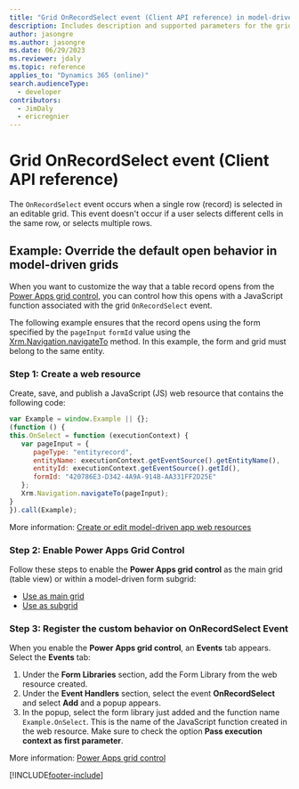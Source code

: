 ```yaml
---
title: "Grid OnRecordSelect event (Client API reference) in model-driven apps| MicrosoftDocs"
description: Includes description and supported parameters for the grid OnRecordSelect event.
author: jasongre
ms.author: jasongre
ms.date: 06/29/2023
ms.reviewer: jdaly
ms.topic: reference
applies_to: "Dynamics 365 (online)"
search.audienceType: 
  - developer
contributors:
  - JimDaly
  - ericregnier
---
```

# Grid OnRecordSelect event (Client API reference)

The `OnRecordSelect` event occurs when a single row (record) is selected in an editable grid. This event doesn't occur if a user selects different cells in the same row, or selects multiple rows.

## Example: Override the default open behavior in model-driven grids

When you want to customize the way that a table record opens from the [Power Apps grid control](../../../../../maker/model-driven-apps/the-power-apps-grid-control.md), you can control how this opens with a JavaScript function associated with the grid `OnRecordSelect` event.

The following example ensures that the record opens using the form specified by the `pageInput` `formId` value using the [Xrm.Navigation.navigateTo](../Xrm-Navigation/navigateTo.md) method. In this example, the form and grid must belong to the same entity.

### Step 1: Create a web resource

Create, save, and publish a JavaScript (JS) web resource that contains the following code:

```JavaScript
var Example = window.Example || {};
(function () {
this.OnSelect = function (executionContext) {
   var pageInput = {
      pageType: "entityrecord",
      entityName: executionContext.getEventSource().getEntityName(),
      entityId: executionContext.getEventSource().getId(),
      formId: "420786E3-D342-4A9A-914B-AA331FF2D25E"    
   };
   Xrm.Navigation.navigateTo(pageInput);
}
}).call(Example);
```

More information: [Create or edit model-driven app web resources](../../../../../maker/model-driven-apps/create-edit-web-resources.md)

### Step 2: Enable Power Apps Grid Control

Follow these steps to enable the **Power Apps grid control** as the main grid (table view) or within a model-driven form subgrid:

- [Use as main grid](../../../../../maker/model-driven-apps/the-power-apps-grid-control.md#add-the-power-apps-grid-control-to-views-for-an-entity)
- [Use as subgrid](../../../../../maker/model-driven-apps/the-power-apps-grid-control.md#add-the-power-apps-grid-control-to-a-subgrid)

### Step 3: Register the custom behavior on OnRecordSelect Event

When you enable the **Power Apps grid control**, an **Events** tab appears. Select the **Events** tab:

1. Under the **Form Libraries** section, add the Form Library from the web resource created.
1. Under the **Event Handlers** section, select the event **OnRecordSelect** and select **Add** and a popup appears.
1. In the popup, select the form library just added and the function name `Example.OnSelect`. This is the name of the JavaScript function created in the web resource. Make sure to check the option **Pass execution context as first parameter**.

More information: [Power Apps grid control](../../../../../maker/model-driven-apps/the-power-apps-grid-control.md)



[!INCLUDE[footer-include](../../../../../includes/footer-banner.md)]
